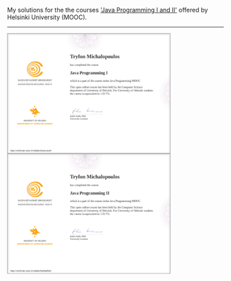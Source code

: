 My solutions for the the courses ['Java Programming I and II'](https://java-programming.mooc.fi/) offered by Helsinki University (MOOC).

-------------

<a href="url"><img src="https://github.com/Tryfonm/mooc.fi/blob/master/certificates/certificate-java-programming-i.png" align="left" height="280" width="380" ></a>
<a href="url"><img src="https://github.com/Tryfonm/mooc.fi/blob/master/certificates/certificate-java-programming-ii.png" align="left" height="280" width="380" ></a>
